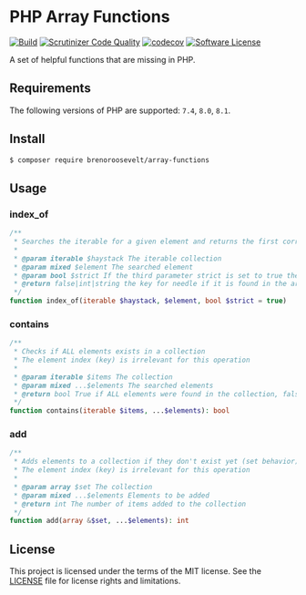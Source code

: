 # PHP Array Functions

[![Build](https://github.com/brenoroosevelt/php-array-functions/actions/workflows/ci.yml/badge.svg)](https://github.com/brenoroosevelt/php-array-functions/actions/workflows/ci.yml)
[![Scrutinizer Code Quality](https://scrutinizer-ci.com/g/brenoroosevelt/php-array-functions/badges/quality-score.png?b=main)](https://scrutinizer-ci.com/g/brenoroosevelt/php-array-functions/?branch=main)
[![codecov](https://codecov.io/gh/brenoroosevelt/php-array-functions/branch/main/graph/badge.svg?token=S1QBA18IBX)](https://codecov.io/gh/brenoroosevelt/php-array-functions)
[![Software License](https://img.shields.io/badge/license-MIT-brightgreen.svg?style=flat)](LICENSE.md)

A set of helpful functions that are missing in PHP.

## Requirements

The following versions of PHP are supported: `7.4`, `8.0`, `8.1`.

## Install

```bash
$ composer require brenoroosevelt/array-functions
```

## Usage

### index_of
```php
/**
 * Searches the iterable for a given element and returns the first corresponding key (index) if successful
 *
 * @param iterable $haystack The iterable collection
 * @param mixed $element The searched element
 * @param bool $strict If the third parameter strict is set to true then will also check the types of the needle
 * @return false|int|string the key for needle if it is found in the array, false otherwise.
 */
function index_of(iterable $haystack, $element, bool $strict = true)
```

### contains
```php
/**
 * Checks if ALL elements exists in a collection
 * The element index (key) is irrelevant for this operation
 *
 * @param iterable $items The collection
 * @param mixed ...$elements The searched elements
 * @return bool True if ALL elements were found in the collection, false otherwise
 */
function contains(iterable $items, ...$elements): bool
```

### add
```php
/**
 * Adds elements to a collection if they don't exist yet (set behavior).
 * The element index (key) is irrelevant for this operation
 *
 * @param array $set The collection
 * @param mixed ...$elements Elements to be added
 * @return int The number of items added to the collection
 */
function add(array &$set, ...$elements): int
```

## License

This project is licensed under the terms of the MIT license. See the [LICENSE](LICENSE.md) file for license rights and limitations.
